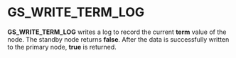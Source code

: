 # GS\_WRITE\_TERM\_LOG<a name="EN-US_TOPIC_0000001212336584"></a>

**GS\_WRITE\_TERM\_LOG**  writes a log to record the current  **term**  value of the node. The standby node returns  **false**. After the data is successfully written to the primary node,  **true**  is returned.

